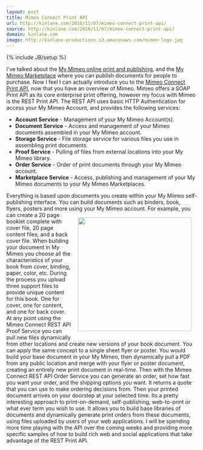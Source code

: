 ```yaml
---
layout: post
title: Mimeo Connect Print API
url: http://kinlane.com/2010/11/07/mimeo-connect-print-api/
source: http://kinlane.com/2010/11/07/mimeo-connect-print-api/
domain: kinlane.com
image: http://kinlane-productions.s3.amazonaws.com/mimeo-logo.jpg
---
```

{% include JB/setup %}<p><!DOCTYPE html PUBLIC "-//W3C//DTD XHTML 1.0 Transitional//EN"
    "http://www.w3.org/TR/xhtml1/DTD/xhtml1-transitional.dtd">
<html xmlns="http://www.w3.org/1999/xhtml">
  <head>
    <title></title>
  </head>
  <body>
    I've talked about the <a href="http://www.kinlane.com/2010/10/my-mimeo-future-of-technology-and-printing/">My Mimeo online print and publishing</a>, and the <a href=
    "http://www.kinlane.com/2010/10/my-mimeo-marketplace-creating-a-online-print-store/">My Mimeo Marketplace</a> where you can publish documents for people to purchase. Now I feel I can actually
    introduce you to the <a href="http://www.mimeo.com/solutions/mimeo-connect.php">Mimeo Connect Print API</a>, now that you have an overview of Mimeo. Mimeo offers a SOAP Print API as its core
    enterprise print offering, however my focus with Mimeo is the REST Print API. The REST API uses basic HTTP Authentication for access your My Mimeo Account, and provides the following services:
    <ul class="mainlist">
      <li>
        <strong>Account Service</strong> - Management of your My Mimeo Account(s).
      </li>
      <li>
        <strong>Document Service</strong> - Access and management of your Mimeo documents assembled in your My Mimeo account.
      </li>
      <li>
        <strong>Storage Service</strong> - File storage service for various files you use in assembling print documents.
      </li>
      <li>
        <strong>Proof Service</strong> - Pulling of files from external locations into your My Mimeo library.
      </li>
      <li>
        <strong>Order Service</strong> - Order of print documents through your My Mimeo account.
      </li>
      <li>
        <strong>Marketplace Service</strong> - Access, publishing and management of your My Mimeo documents to your My Mimeo Marketplaces.
      </li>
    </ul>Everything is based upon documents you create within your My Mimeo self-publishing interface. You can build documents such as binders, book, flyers, posters and more using your My Mimeo
    account. <img style="padding: 15px;" src="http://kinlane-productions.s3.amazonaws.com/mimeo-logo.jpg" alt="" width="300" align="right" /> For example, you can create a 20 page booklet complete
    with cover file, 20 page content files, and a back cover file. When building your document in My Mimeo you choose all the characteristics of your book from cover, binding, paper, color, etc.
    During the process you upload three support files to provide unique content for this book. One for cover, one for content, and one for back cover. At any point using the Mimeo Connect REST API
    Proof Service you can pull new files dynamically from other locations and create new versions of your book document. You can apply the same concept to a single sheet flyer or poster. You would
    build your base document in your My Mimeo, then dynamically pull a PDF from any public location and merge with your flyer or poster document, creating an entirely new print document in real-time.
    Then with the Mimeo Connect REST API Order Service you can generate an order, set how fast you want your order, and the shipping options you want. It returns a quote that you can use to make
    ordering decisions from. Then your printed document arrives on your doorstep at your selected time. Its a pretty interesting approach to print-on-demand, self-publishing, web-to-print or what
    ever term you wish to use. It allows you to build base libraries of documents and dynamically generate print orders from these documents, using files uploaded by users of your web applications. I
    will be spending more time playing with the API over the coming weeks and providing more specific samples of how to build rich web and social applications that take advantage of the REST Print
    API.
  </body>
</html></p>
